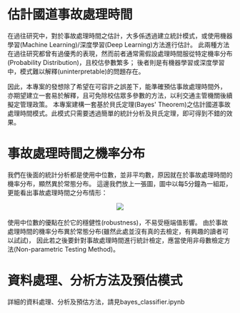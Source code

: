 # 估計國道事故處理時間
在過往研究中，對於事故處理時間之估計，大多係透過建立統計模式，或使用機器學習(Machine Learning)/深度學習(Deep Learning)方法進行估計。
此兩種方法在過往研究都曾有過優秀的表現，然而前者通常需假設處理時間服從特定機率分布(Probability Distribution)，且校估參數繁多；
後者則是有機器學習或深度學習中，模式難以解釋(uninterpretable)的問題存在。

因此，本專案的發想除了希望在可容許之誤差下，能準確預估事故處理時間外，
亦期望建立一套易於解釋，且可免除校估眾多參數的方法，以利交通主管機關後續擬定管理政策。
本專案建構一套基於貝氏定理(Bayes' Theorem)之估計國道事故處理時間模式。此模式只需要透過簡單的統計分析及貝氏定理，即可得到不錯的效果。

# 事故處理時間之機率分布
我們在後面的統計分析都是使用中位數，並非平均數，原因就在於事故處理時間的機率分布，顯然異於常態分布。
這邊我們放上一張圖，圖中以每5分鐘為一組距，更能看出事故處理時間之分布情形：
<div align="center">
<img src="https://user-images.githubusercontent.com/81426493/236681339-93f5b32e-c8dd-4233-834e-57f274116ba0.png">
</div>
<br>
使用中位數的優點在於它的穩健性(robustness)，不易受極端值影響。
由於事故處理時間的機率分布異於常態分布(雖然此處並沒有真的去檢定，有興趣的讀者可以試試)，
因此若之後要針對事故處理時間進行統計檢定，應當使用非母數檢定方法(Non-parametric Testing Method)。


# 資料處理、分析方法及預估模式
詳細的資料處理、分析及預估方法，請見bayes_classifier.ipynb
